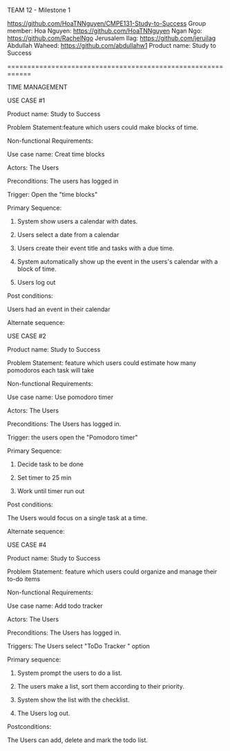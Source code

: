 TEAM 12 - Milestone 1 


https://github.com/HoaTNNguyen/CMPE131-Study-to-Success
Group member:
Hoa Nguyen: https://github.com/HoaTNNguyen
Ngan Ngo: https://github.com/RachelNgo
Jerusalem Ilag: https://github.com/jeruilag
Abdullah Waheed: https://github.com/abdullahw1
Product name: Study to Success


============================================================


TIME MANAGEMENT

USE CASE #1

Product name: Study to Success

Problem Statement:feature which users could make blocks of time.

Non-functional Requirements:

Use case name: Creat time blocks

Actors: The Users

Preconditions: The users has logged in

Trigger: Open the "time blocks"

Primary Sequence: 

  1. System show users a calendar with dates.

  2. Users select a date from a calendar

  3. Users create their event title and tasks with a due time.

  4. System automatically show up the event in the users's calendar with a block of time.

  5. Users log out

Post conditions:

Users had an event in their calendar

Alternate sequence:


USE CASE #2 

Product name: Study to Success

Problem Statement: feature which users could estimate how many pomodoros each task will take

Non-functional Requirements:

Use case name: Use pomodoro timer

Actors: The Users

Preconditions: The Users has logged in. 

Trigger: the users open the "Pomodoro timer"

Primary Sequence:
  
  1. Decide task to be done
  
  2. Set timer to 25 min 
  
  3. Work until timer run out

Post conditions:

The Users would focus on a single task at a time.

Alternate sequence:

USE CASE #4

Product name: Study to Success

Problem Statement: feature which users could organize and manage their to-do items 

Non-functional Requirements:

Use case name: Add todo tracker

Actors: The Users

Preconditions: The Users has logged in.

Triggers: The Users select "ToDo Tracker " option

Primary sequence:

 1. System prompt the users to do a list.

 2. The users make a list, sort them according to their priority.

 3. System show the list with the checklist.

 4. The Users log out.

Postconditions:

The Users can add, delete and mark the todo list.
